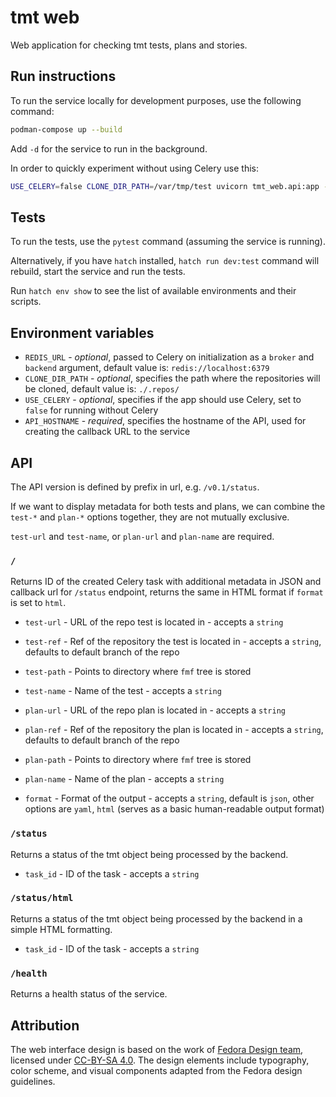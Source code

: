 # tmt web

Web application for checking tmt tests, plans and stories.

## Run instructions

To run the service locally for development purposes, use the following command:

```bash
podman-compose up --build
```

Add `-d` for the service to run in the background.

In order to quickly experiment without using Celery use this:

```bash
USE_CELERY=false CLONE_DIR_PATH=/var/tmp/test uvicorn tmt_web.api:app --reload --host 0.0.0.0 --port 8000
```

## Tests

To run the tests, use the `pytest` command (assuming the service is running).

Alternatively, if you have `hatch` installed, `hatch run dev:test` command will
rebuild, start the service and run the tests.

Run `hatch env show` to see the list of available environments and their scripts.

## Environment variables

- `REDIS_URL` - *optional*, passed to Celery on initialization as a `broker` and
  `backend` argument, default value is: `redis://localhost:6379`
- `CLONE_DIR_PATH` - *optional*, specifies the path where the repositories will
  be cloned, default value is: `./.repos/`
- `USE_CELERY` - *optional*, specifies if the app should use Celery, set to
  `false` for running without Celery
- `API_HOSTNAME` - *required*, specifies the hostname of the API, used for
  creating the callback URL to the service

## API

The API version is defined by prefix in url, e.g. `/v0.1/status`.

If we want to display metadata for both tests and plans, we can combine
the `test-*` and `plan-*` options together, they are not mutually
exclusive.

`test-url` and `test-name`, or `plan-url` and `plan-name` are required.

### `/`

Returns ID of the created Celery task with additional metadata in JSON
and callback url for `/status` endpoint, returns the same in HTML format
if `format` is set to `html`.

  * `test-url` - URL of the repo test is located in - accepts a `string`
  * `test-ref` - Ref of the repository the test is located in - accepts
    a `string`, defaults to default branch of the repo
  * `test-path` - Points to directory where `fmf` tree is stored
  * `test-name` - Name of the test - accepts a `string`

  * `plan-url` - URL of the repo plan is located in - accepts a `string`
  * `plan-ref` - Ref of the repository the plan is located in - accepts
    a `string`, defaults to default branch of the repo
  * `plan-path` - Points to directory where `fmf` tree is stored
  * `plan-name` - Name of the plan - accepts a `string`

  * `format` - Format of the output - accepts a `string`, default is
    `json`, other options are `yaml`, `html` (serves as a basic
    human-readable output format)

### `/status`

Returns a status of the tmt object being processed by the backend.

  * `task_id` - ID of the task - accepts a `string`

### `/status/html`

Returns a status of the tmt object being processed by the backend in a
simple HTML formatting.

  * `task_id` - ID of the task - accepts a `string`

### `/health`

Returns a health status of the service.

## Attribution

The web interface design is based on the work of
[Fedora Design team](https://gitlab.com/fedora/design/team),
licensed under [CC-BY-SA 4.0](https://creativecommons.org/licenses/by-sa/4.0/).
The design elements include typography, color scheme, and visual
components adapted from the Fedora design guidelines.
